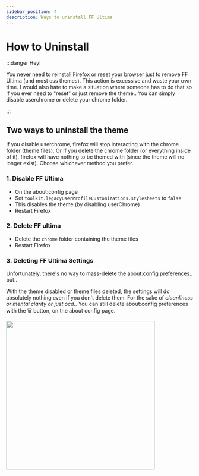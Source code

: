 ```yaml
---
sidebar_position: 4
description: Ways to uninstall FF Ultima
---
```


# How to Uninstall

:::danger Hey!

You <ins>never</ins> need to reinstall Firefox or reset your browser just to remove FF Ultima (and most css themes). This action is excessive and waste your own time. I would also hate to make a situation where someone has to do that so if you ever need to "reset" or just remove the theme.. You can simply disable userchrome or delete your chrome folder.

:::

## Two ways to uninstall the theme

If you disable userchrome, firefox will stop interacting with the chrome folder (theme files). Or if you delete the chrome folder (or everything inside of it), firefox will have nothing to be themed with (since the theme will no longer exist). Choose whichever method you prefer.

### 1. Disable FF Ultima
   - On the about:config page
   - Set `toolkit.legacyUserProfileCustomizations.stylesheets` to `false`
   - This disables the theme (by disabling userChrome)
   - Restart Firefox

### 2. Delete FF ultima
   - Delete the `chrome` folder containing the theme files
   - Restart Firefox

### 3. Deleting FF Ultima Settings

Unfortunately, there's no way to mass-delete the about:config preferences.. but..

With the theme disabled or theme files deleted, the settings will do absolutely nothing even if you don't delete them. For the sake of *cleanliness or mental clarity or just ocd*.. You can still delete about:config preferences with the <kbd>🗑</kbd> button, on the about config page.

<img src="https://github.com/user-attachments/assets/e0a56432-4e94-4741-99b1-f47d373bf09f" height="400px"/>
